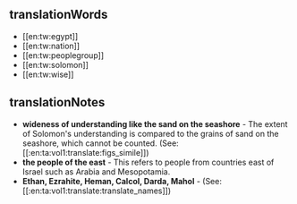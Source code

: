 ## translationWords

* [[en:tw:egypt]]
* [[en:tw:nation]]
* [[en:tw:peoplegroup]]
* [[en:tw:solomon]]
* [[en:tw:wise]]

## translationNotes

* **wideness of understanding like the sand on the seashore** - The extent of Solomon's understanding is compared to the grains of sand on the seashore, which cannot be counted. (See: [[:en:ta:vol1:translate:figs_simile]])
* **the people of the east** - This refers to people from countries east of Israel such as Arabia and Mesopotamia.
* **Ethan, Ezrahite, Heman, Calcol, Darda, Mahol** - (See: [[:en:ta:vol1:translate:translate_names]])
